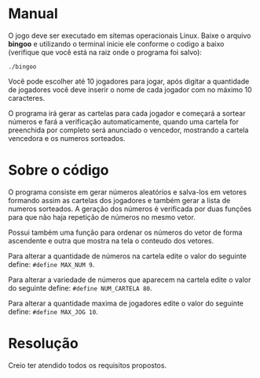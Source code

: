# Manual
O jogo deve ser executado em sitemas operacionais Linux.
Baixe o arquivo **bingoo** e utilizando o terminal inicie ele conforme o codigo a baixo (verifique que você está na 
raiz onde o programa foi salvo):

`./bingoo`

Você pode escolher até 10 jogadores para jogar, após digitar a quantidade de
jogadores você deve inserir o nome de cada jogador com no máximo 10 caracteres.

O programa irá gerar as cartelas para cada jogador e começará a sortear números e fará a verificação
automaticamente, quando uma cartela for preenchida por completo será anunciado o vencedor, mostrando a
 cartela vencedora e os numeros sorteados.
 
# Sobre o código

O programa consiste em gerar números aleatórios e salva-los em vetores formando assim as cartelas dos jogadores e também
gerar a lista de numeros sorteados. A geração dos números é verificada por duas funções para que não haja repetição
de números no mesmo vetor.

Possui também uma função para ordenar os números do vetor de forma ascendente e outra que mostra na tela o conteudo
 dos vetores.

Para alterar a quantidade de números na cartela edite o valor do seguinte define:
`#define MAX_NUM 9`.

Para alterar a variedade de números que aparecem na cartela edite o valor do seguinte define:
`#define NUM_CARTELA 80`.

Para alterar a quantidade maxima de jogadores edite o valor do seguinte define: 
`#define MAX_JOG 10`.


# Resolução

Creio ter atendido todos os requisitos propostos.